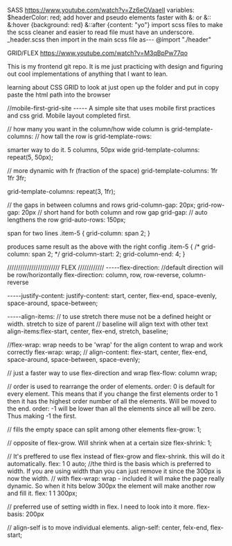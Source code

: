 
SASS https://www.youtube.com/watch?v=Zz6eOVaaelI
variables: $headerColor: red;
add hover and pseudo elements faster with &: or &::
&:hover {background: red}
&::after {content: "yo"}
import scss files to make the scss cleaner and easier to read
file must have an underscore. _header.scss then import in the main scss file as---  @import "./header"

GRID/FLEX https://www.youtube.com/watch?v=M3qBpPw77qo

This is my frontend git repo. It is me just practicing with design and figuring out cool implementations of anything that I want to lean.

learning about CSS GRID
to look at just open up the folder and put in copy paste the html path into the browser

//mobile-first-grid-site  ----- A simple site that uses mobile first practices and css grid. Mobile layout completed first.

// how many you want in the column/how wide column is
grid-template-columns:
// how tall the row is
grid-template-rows:

smarter way to do it. 5 columns, 50px wide
grid-template-columns: repeat(5, 50px);

// more dynamic with fr (fraction of the space)
grid-template-columns: 1fr 1fr  3fr;

grid-template-columns: repeat(3, 1fr);


// the gaps in between columns and rows
grid-column-gap: 20px;
grid-row-gap: 20px
// short hand for both column and row gap
grid-gap:
// auto lengthens the row
grid-auto-rows: 150px;

span for two lines
.item-5 {
  grid-column: span 2;
}

produces same result as the above with the right config
.item-5 {
  /* grid-column: span 2; */
  grid-column-start: 2;
  grid-column-end: 4;
}


//////////////////////// FLEX ////////////
  -----flex-direction:
  //default direction will be row/horizontally
  flex-direction: column, row, row-reverse, column-reverse
  
  -----justify-content:
  justify-content: start, center, flex-end, space-evenly, space-around, space-between;

  -----align-items:
  // to use stretch there muse not be a defined height or width. stretch to size of parent
  // baseline will align text with other text
  align-items:flex-start, center, flex-end, stretch, baseline;


  //flex-wrap: wrap needs to be 'wrap' for the align content to wrap and work correctly
  flex-wrap: wrap;
  // align-content: flex-start, center, flex-end, space-around, space-between, space-evenly;
  
  // just a faster way to use flex-direction and wrap
  flex-flow: column wrap;

  // order is used to rearrange the order of elements. 
  order: 0 is default for every element. This means that if you change the first elements order to 1 then it has the highest order number of all the elements. Will be moved to the end.
  order: -1 will be lower than all the elements since all will be zero. Thus making -1 the first.

  // fills the empty space can split among other elements
  flex-grow: 1;

  // opposite of flex-grow. Will shrink when at a certain size
  flex-shrink: 1;

  // It's preffered to use flex instead of flex-grow and flex-shrink. this will do it automatically.
  flex: 1 0 auto;
  //the third is the basis which is preferred to width. If you are using width than you can just remove it since the 300px is now the width.
  // with flex-wrap: wrap - included it will make the page really dynamic. So when it hits below 300px the element will make another row and fill it.
  flex: 1 1 300px;
    
  // preferred use of setting width in flex. I need to look into it more.
  flex-basis: 200px

  // align-self is to move individual elements. 
  align-self: center, felx-end, flex-start;
